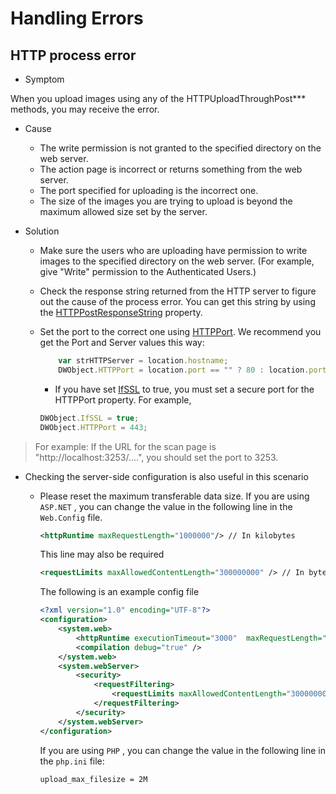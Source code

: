 # Handling Errors

## HTTP process error

* Symptom

When you upload images using any of the HTTPUploadThroughPost*** methods, you may receive the error.

* Cause
  + The write permission is not granted to the specified directory on the web server.
  + The action page is incorrect or returns something from the web server.
  + The port specified for uploading is the incorrect one.
  + The size of the images you are trying to upload is beyond the maximum allowed size set by the server.

* Solution
  + Make sure the users who are uploading have permission to write images to the specified directory on the web server. (For example, give "Write" permission to the Authenticated Users.)
  + Check the response string returned from the HTTP server to figure out the cause of the process error. You can get this string by using the [HTTPPostResponseString]({{site.info}}api/WebTwain_IO.html#httppostresponsestring) property.
  + Set the port to the correct one using [HTTPPort]({{site.info}}api/WebTwain_IO.html#httpport). We recommend you get the Port and Server values this way:
  
	``` javascript
		var strHTTPServer = location.hostname;
		DWObject.HTTPPort = location.port == "" ? 80 : location.port;
	```
	+ If you have set [IfSSL]({{site.info}}api/WebTwain_IO.html#ifssl) to true, you must set a secure port for the HTTPPort property. For example, 

	``` javascript
	DWObject.IfSSL = true;
	DWObject.HTTPPort = 443;
	```
> For example: If the URL for the scan page is "http://localhost:3253/....", you should set the port to 3253.

* Checking the server-side configuration is also useful in this scenario
	+ Please reset the maximum transferable data size. If you are using `ASP.NET` , you can change the value in the following line in the `Web.Config` file.

		``` xml
		<httpRuntime maxRequestLength="1000000"/> // In kilobytes
		```

		This line may also be required

		``` xml
		<requestLimits maxAllowedContentLength="300000000" /> // In bytes
		```

		The following is an example config file

		``` xml
		<?xml version="1.0" encoding="UTF-8"?>
		<configuration>
		    <system.web>
		        <httpRuntime executionTimeout="3000"  maxRequestLength="102400"/>
		        <compilation debug="true" />
		    </system.web>
		    <system.webServer>
		        <security>
		            <requestFiltering>
		                <requestLimits maxAllowedContentLength="300000000" />
		            </requestFiltering>
		        </security>
		    </system.webServer>
		</configuration>
		```

		If you are using `PHP` , you can change the value in the following line in the `php.ini` file:

		``` shell
		upload_max_filesize = 2M
		```
